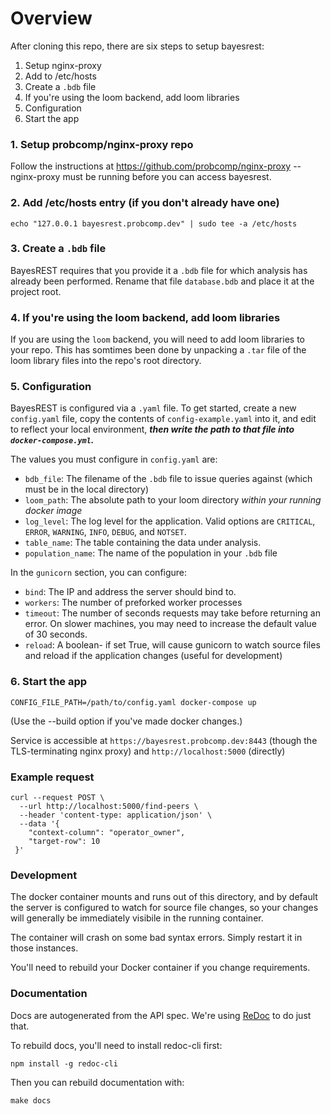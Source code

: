 # Overview

After cloning this repo, there are six steps to setup bayesrest:
1. Setup nginx-proxy
1. Add to /etc/hosts
1. Create a `.bdb` file
1. If you're using the loom backend, add loom libraries
1. Configuration
1. Start the app

### 1. Setup probcomp/nginx-proxy repo

Follow the instructions at https://github.com/probcomp/nginx-proxy -- nginx-proxy must be running before you can access bayesrest.

### 2. Add /etc/hosts entry (if you don't already have one)

    echo "127.0.0.1 bayesrest.probcomp.dev" | sudo tee -a /etc/hosts

### 3. Create a `.bdb` file

BayesREST requires that you provide it a `.bdb` file for which analysis has already been performed. Rename that file `database.bdb` and place it at the project root.

### 4. If you're using the loom backend, add loom libraries

If you are using the `loom` backend, you will need to add loom libraries to your repo.  This has somtimes been done by unpacking a `.tar` file of the loom library files into the repo's root directory.

### 5. Configuration

BayesREST is configured via a `.yaml` file. To get started, create a new `config.yaml` file, copy the contents of `config-example.yaml` into it, and edit to reflect your local environment, ***then write the path to that file into `docker-compose.yml`.***

The values you must configure in `config.yaml` are:

- `bdb_file`: The filename of the `.bdb` file to issue queries against (which must be in the local directory)
- `loom_path`: The absolute path to your loom directory _within your running docker image_
- `log_level`: The log level for the application. Valid options are `CRITICAL`, `ERROR`, `WARNING`, `INFO`, `DEBUG`, and `NOTSET`.
- `table_name`: The table containing the data under analysis.
- `population_name`: The name of the population in your `.bdb` file

In the `gunicorn` section, you can configure:

- `bind`: The IP and address the server should bind to.
- `workers`: The number of preforked worker processes
- `timeout`: The number of seconds requests may take before returning an error. On slower machines, you may need to increase the default value of 30 seconds.
- `reload`: A boolean- if set True, will cause gunicorn to watch source files and reload if the application changes (useful for development)

### 6. Start the app

    CONFIG_FILE_PATH=/path/to/config.yaml docker-compose up

(Use the --build option if you've made docker changes.)

Service is accessible at `https://bayesrest.probcomp.dev:8443` (though the TLS-terminating nginx proxy) and `http://localhost:5000` (directly)

### Example request

    curl --request POST \
      --url http://localhost:5000/find-peers \
      --header 'content-type: application/json' \
      --data '{
        "context-column": "operator_owner",
        "target-row": 10
     }'

### Development

The docker container mounts and runs out of this directory, and by default the server is configured to watch for source file changes, so your changes will generally be immediately visibile in the running container.

The container will crash on some bad syntax errors. Simply restart it in those instances.

You'll need to rebuild your Docker container if you change requirements.

### Documentation

Docs are autogenerated from the API spec. We're using [ReDoc](https://github.com/Rebilly/ReDoc/blob/master/cli/README.md) to do just that.

To rebuild docs, you'll need to install redoc-cli first:

    npm install -g redoc-cli

Then you can rebuild documentation with:

    make docs
